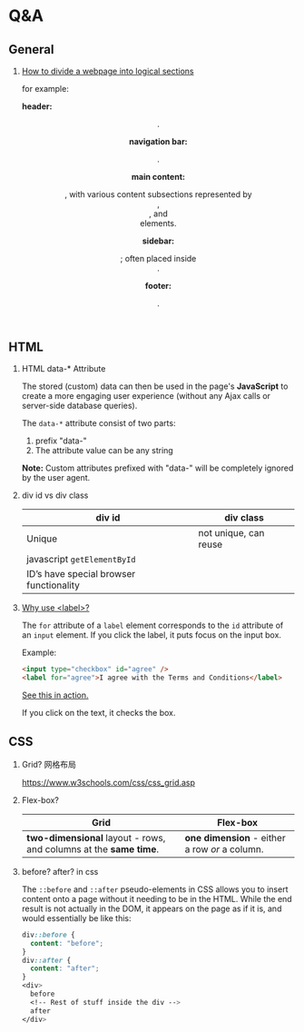 # Q&A

## General

1. [How to divide a webpage into logical sections](https://developer.mozilla.org/en-US/docs/Learn/HTML/Howto/Divide_a_webpage_into_logical_sections)

   for example:

   **header:** <header>.

   **navigation bar:** <nav>.

   **main content:** <main>, with various content subsections represented by <article>, <section>, and <div> elements.

   **sidebar:** <aside>; often placed inside <main>.

   **footer:** <footer>.



## HTML

1. HTML data-* Attribute

   The stored (custom) data can then be used in the page's **JavaScript** to create a more engaging user experience (without any Ajax calls or server-side database queries).

   The `data-*` attribute consist of two parts:

   1. prefix "data-"
   2. The attribute value can be any string

   **Note:** Custom attributes prefixed with "data-" will be completely ignored by the user agent.

2. div id vs div class

   | div id                                  | div class             |
   | --------------------------------------- | --------------------- |
   | Unique                                  | not unique, can reuse |
   | javascript `getElementById`             |                       |
   | ID’s have special browser functionality |                       |

   

3. [Why use \<label>?](https://stackoverflow.com/questions/7636502/why-use-label)

   The `for` attribute of a `label` element corresponds to the `id` attribute of an `input` element. If you click the label, it puts focus on the input box.

   Example:

   ```html
   <input type="checkbox" id="agree" /> 
   <label for="agree">I agree with the Terms and Conditions</label>
   ```

   [See this in action.](http://jsbin.com/iziyuw/2/edit#html,live)

   If you click on the text, it checks the box.



## CSS

1. Grid? 网格布局

   https://www.w3schools.com/css/css_grid.asp

2. Flex-box?

   | Grid                                                         | Flex-box                                        |
   | ------------------------------------------------------------ | ----------------------------------------------- |
   | **two-dimensional** layout - rows, and columns at the **same time**. | **one dimension** - either a row *or* a column. |

3. before? after?  in css

   The `::before` and `::after` pseudo-elements in CSS allows you to insert content onto a page without it needing to be in the HTML. While the end result is not actually in the DOM, it appears on the page as if it is, and would essentially be like this:

   ```css
   div::before {
     content: "before";
   }
   div::after {
     content: "after";
   }
   <div>
     before
     <!-- Rest of stuff inside the div -->
     after
   </div>
   ```

